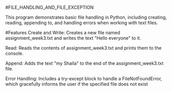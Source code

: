 
#FILE_HANDLING_AND_FILE_EXCEPTION

This program demonstrates basic file handling in Python, including creating, reading, appending to, and handling errors when working with text files.

#Features
Create and Write: Creates a new file named assignment_week3.txt and writes the text "Hello everyone" to it.

Read: Reads the contents of assignment_week3.txt and prints them to the console.

Append: Adds the text "my Shaila" to the end of the assignment_week3.txt file.

Error Handling: Includes a try-except block to handle a FileNotFoundError, which gracefully informs the user if the specified file does not exist